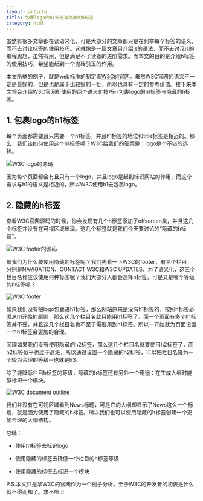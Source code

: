 ```yaml
---
layout: article
title: 包裹logo的h1标签与隐藏的h标签
category: html
---
```


虽然有很多文章都在谈语义化，可是大部分的文章都只是在列举每个标签的语义，而不去讨论标签的使用技巧。这就像是一篇文章只介绍js的语法，而不去讨论js的编程思想，虽然有用，但是满足不了读者的进阶需求。而本文的目的是介绍h标签的使用技巧，希望能起到一个抛砖引玉的作用。

本文所举的例子，就是web标准的制定者<a href="http://www.w3.org/">W3C的官网</a>。虽然W3C官网的语义不一定是最好的，但是也是属于比较好的一批，所以也具有一定的参考价值。接下来本文将会介绍W3C官网所使用的两个语义化技巧--包裹logo的h1标签与隐藏的h标签。

## 1. 包裹logo的h1标签

每个页面都需要且只需要一个h1标签，并且h1标签的地位和title标签是相近的。那么，我们该如何使用这个h1标签呢？W3C给我们的答案是：logo是个不错的选择。

<img src="{{ site.baseurl }}upload/images/hidden-h-tag-1.png" alt="W3C logo的源码">

因为每个页面都会有且只有一个logo，并且logo是起到标识网站的作用，而这个需求与h1的语义是相近的，所以W3C使用h1去包裹logo。

## 2. 隐藏的h标签

查看W3C官网源码的时候，你会发现有几个h标签添加了offscreen类，并且这几个标签并没有在可视区域出现。这几个标签就是我们今天要讨论的“隐藏的h标签”。

<img src="{{ site.baseurl }}upload/images/hidden-h-tag-2.png" alt="W3C footer的源码">

那我们为什么要使用隐藏的标签呢？我们先看一下W3C的footer，有三个栏目，分别是NAVIGATION、CONTACT W3C和W3C UPDATES，为了语义化，这三个栏目名称应该使用何种标签呢？我们大部分人都会选择h标签，可是又是哪个等级的h标签呢？

<img src="{{ site.baseurl }}upload/images/hidden-h-tag-3.png" alt="W3C footer">

如果我们没有把logo包裹进h1标签，那么网站原来是没有h1标签的，按照h标签必须从h1开始的原则，那么这几个栏目名就只能用h1标签了，而一个页面有多个h1标签并不妥，并且这几个栏目名也不至于需要用到h1标签。所以一开始就为页面设置一个h1标签会更加的合理。

同理如果我们没有使用隐藏的h2标签，那么这几个栏目名就要使用h2标签了，而h2标签似乎也过于高级，所以通过设置一个隐藏的h2标签，可以把栏目名降为一个较为合理的等级--也就是h3。

除了能降低栏目h标签的等级，隐藏的h标签还有另外一个用途：在生成大纲时能够标识一个模块。

<img src="{{ site.baseurl }}upload/images/hidden-h-tag-4.png" alt="W3C document outline">

我们并没有在可视区域看到News标题，可是它的大纲却显示了News这么一个标题，就是因为使用了隐藏的h标签。所以我们也可以使用隐藏的h标签创建一个更加合理的大纲结构。


总结：

* 使用h1标签去标记logo

* 使用隐藏的标签去降低一个栏目的h标签等级

* 使用隐藏的标签去标识一个模块

P.S.本文只是拿W3C的官网作为一个例子分析，至于W3C的开发者的初衷是什么就不得而知了。求不喷 :)
